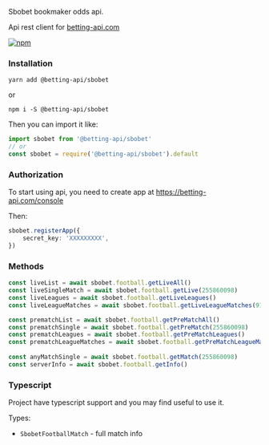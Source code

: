 Sbobet bookmaker odds api. 

Api rest client for [betting-api.com](https://betting-api.com)

[![npm](https://img.shields.io/npm/v/@betting-api/sbobet)](https://www.npmjs.com/package/@betting-api/sbobet)


### Installation

`yarn add @betting-api/sbobet`

or

`npm i -S @betting-api/sbobet`


Then you can import it like:

```typescript
import sbobet from '@betting-api/sbobet'
// or
const sbobet = require('@betting-api/sbobet').default
```


### Authorization

To start using api, you need to create app at 
https://betting-api.com/console

Then:

```typescript
sbobet.registerApp({
    secret_key: 'XXXXXXXXX',
})
```


### Methods

```typescript
const liveList = await sbobet.football.getLiveAll()
const liveSingleMatch = await sbobet.football.getLive(255860098)
const liveLeagues = await sbobet.football.getLiveLeagues()
const liveLeagueMatches = await sbobet.football.getLiveLeagueMatches(91)

const prematchList = await sbobet.football.getPreMatchAll()
const prematchSingle = await sbobet.football.getPreMatch(255860098)
const prematchLeagues = await sbobet.football.getPreMatchLeagues()
const prematchLeagueMatches = await sbobet.football.getPreMatchLeagueMatches(91)
 
const anyMatchSingle = await sbobet.football.getMatch(255860098)
const serverInfo = await sbobet.football.getInfo()
```



### Typescript

Project have typescript support and you may find useful to use it.

Types:
- `SbobetFootballMatch` - full match info
